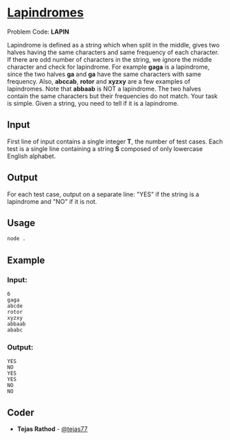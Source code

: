 
# [Lapindromes](https://www.codechef.com/problems/LAPIN)
Problem Code: **LAPIN**

Lapindrome is defined as a string which when split in the middle, gives two halves having the same characters and same frequency of each character. If there are odd number of characters in the string, we ignore the middle character and check for lapindrome. For example **gaga** is a lapindrome, since the two halves **ga** and **ga** have the same characters with same frequency. Also, **abccab**, **rotor** and **xyzxy** are a few examples of lapindromes. Note that **abbaab** is NOT a lapindrome. The two halves contain the same characters but their frequencies do not match.
Your task is simple. Given a string, you need to tell if it is a lapindrome.

## Input

First line of input contains a single integer **T**, the number of test cases.
Each test is a single line containing a string **S** composed of only lowercase English alphabet.

## Output

For each test case, output on a separate line: "YES" if the string is a lapindrome and "NO" if it is not.

## Usage
```sh
node .
```
## Example
### Input:
```
6
gaga
abcde
rotor
xyzxy
abbaab
ababc
```
### Output:
```
YES
NO
YES
YES
NO
NO
```

## Coder

* **Tejas Rathod** - [@tejas77](https://github.com/tejas77)
